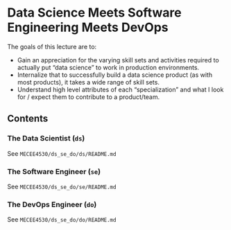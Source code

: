 # Data Science Meets Software Engineering Meets DevOps

The goals of this lecture are to:

* Gain an appreciation for the varying skill sets and activities required
to actually put “data science” to work in production environments.
* Internalize that to successfully build a data science product
(as with most products), it takes a wide range of skill sets.
* Understand high level attributes of each “specialization” and what
I look for / expect them to contribute to a product/team.

## Contents

### The Data Scientist (`ds`)

See `MECEE4530/ds_se_do/ds/README.md`

### The Software Engineer (`se`)

See `MECEE4530/ds_se_do/se/README.md`

### The DevOps Engineer (`do`)

See `MECEE4530/ds_se_do/do/README.md`
